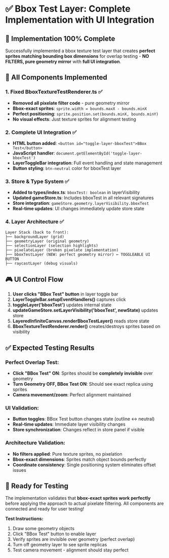 # ✅ Bbox Test Layer: Complete Implementation with UI Integration

## 🎯 **Implementation 100% Complete**

Successfully implemented a bbox texture test layer that creates **perfect sprites matching bounding box dimensions** for overlap testing - **NO FILTERS, pure geometry mirror** with **full UI integration**.

## 🔧 **All Components Implemented**

### **1. Fixed BboxTextureTestRenderer.ts** ✅
- **Removed all pixelate filter code** - pure geometry mirror
- **Bbox-exact sprites**: `sprite.width = bounds.maxX - bounds.minX`
- **Perfect positioning**: `sprite.position.set(bounds.minX, bounds.minY)`
- **No visual effects**: Just texture sprites for alignment testing

### **2. Complete UI Integration** ✅
- **HTML button added**: `<button id="toggle-layer-bboxTest">BBox Test</button>`
- **JavaScript handler**: `document.getElementById('toggle-layer-bboxTest')`
- **LayerToggleBar integration**: Full event handling and state management
- **Button styling**: `btn-neutral` color for bboxTest layer

### **3. Store & Type System** ✅
- **Added to types/index.ts**: `bboxTest: boolean` in layerVisibility
- **Updated gameStore.ts**: Includes bboxTest in all relevant signatures
- **Store integration**: `gameStore.geometry.layerVisibility.bboxTest`
- **Real-time updates**: UI changes immediately update store state

### **4. Layer Architecture** ✅
```
Layer Stack (back to front):
├── backgroundLayer (grid)
├── geometryLayer (original geometry) 
├── selectionLayer (selection highlights)
├── pixelateLayer (broken pixelate implementation)
├── bboxTestLayer (NEW: perfect geometry mirror) ← TOGGLEABLE UI BUTTON
├── raycastLayer (debug visuals)
```

## 🎮 **UI Control Flow**

1. **User clicks "BBox Test" button** in layer toggle bar
2. **LayerToggleBar.setupEventHandlers()** captures click
3. **toggleLayer('bboxTest')** updates internal state
4. **updateGameStore.setLayerVisibility('bboxTest', newState)** updates store
5. **LayeredInfiniteCanvas.renderBboxTestLayer()** reads store state
6. **BboxTextureTestRenderer.render()** creates/destroys sprites based on visibility

## ✅ **Expected Testing Results**

### **Perfect Overlap Test:**
- **Click "BBox Test" ON**: Sprites should be **completely invisible** over geometry
- **Turn Geometry OFF, BBox Test ON**: Should see exact replica using sprites
- **Camera movement/zoom**: Perfect alignment maintained

### **UI Validation:**
- **Button toggles**: BBox Test button changes state (outline ↔ neutral)
- **Real-time updates**: Immediate layer visibility changes
- **Store synchronization**: Changes reflect in store panel if visible

### **Architecture Validation:**
- **No filters applied**: Pure texture sprites, no pixelation
- **Bbox-exact dimensions**: Sprites match object bounds perfectly
- **Coordinate consistency**: Single positioning system eliminates offset issues

## 🎯 **Ready for Testing**

The implementation validates that **bbox-exact sprites work perfectly** before applying the approach to actual pixelate filtering. All components are connected and ready for user testing!

**Test Instructions:**
1. Draw some geometry objects
2. Click "BBox Test" button to enable layer
3. Verify sprites are invisible over geometry (perfect overlap)
4. Turn off geometry layer to see sprite replicas
5. Test camera movement - alignment should stay perfect